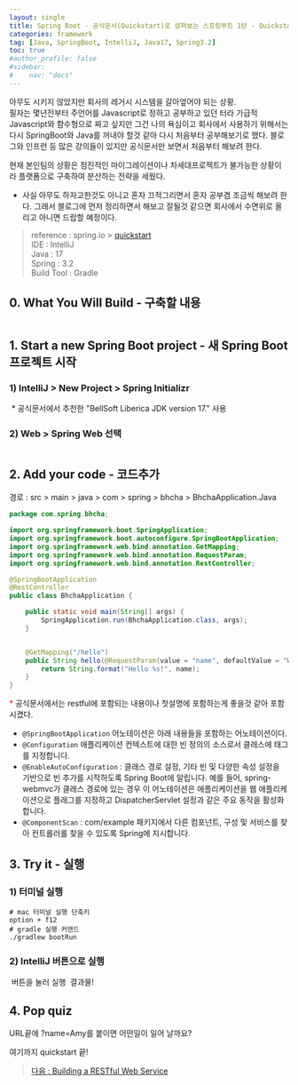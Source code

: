 ```yaml
---
layout: single
title: Spring Boot - 공식문서(Quickstart)로 살펴보는 스프링부트 1탄 - Quickstart
categories: framework
tag: [Java, SpringBoot, IntelliJ, Java17, Spring3.2]
toc: true
#author_profile: false
#sidebar:
#    nav: "docs"
---
```


아무도 시키지 않았지만 회사의 레거시 시스템을 갈아엎어야 되는 상황.  
필자는 몇년전부터 주언어를 Javascript로 정하고 공부하고 있던 터라 가급적 Javascript와 함수형으로 짜고 싶지만 그건 나의 욕심이고 회사에서 사용하기 위해서는 
다시 SpringBoot와 Java를 꺼내야 할것 같아 다시 처음부터 공부해보기로 했다. 블로그와 인프런 등 많은 강의들이 있지만 공식문서만 보면서 처음부터 해보려 한다.  

현재 본인팀의 상황은 점진적인 마이그레이션이나 차세대프로젝트가 불가능한 상황이라 플랫폼으로 구축하여 분산하는 전략을 세웠다. 
* 사실 아무도 하자고한것도 아니고 혼자 끄적그리면서 혼자 공부겸 조금씩 해보려 한다. 그래서 블로그에 먼저 정리하면서 해보고 잘될것 같으면 회사에서 수면위로 올리고 아니면 드랍할 예정이다.

> reference : spring.io > [quickstart](https://spring.io/quickstart)  
> IDE : IntelliJ  
> Java : 17  
> Spring : 3.2  
> Build Tool : Gradle


## 0. What You Will Build - 구축할 내용
<img src="/images/spring/img_10.png" alt="">

## 1. Start a new Spring Boot project - 새 Spring Boot 프로젝트 시작
### 1) IntelliJ > New Project > Spring Initializr  
<img src="/images/spring/img_2.png" alt="">
* 공식문서에서 추천한 "BellSoft Liberica JDK version 17." 사용  

### 2) Web > Spring Web 선택
<img src="/images/spring/img_1.png" alt="">  

## 2. Add your code - 코드추가
경로 : src > main > java > com > spring > bhcha > BhchaApplication.Java
```java
package com.spring.bhcha;

import org.springframework.boot.SpringApplication;
import org.springframework.boot.autoconfigure.SpringBootApplication;
import org.springframework.web.bind.annotation.GetMapping;
import org.springframework.web.bind.annotation.RequestParam;
import org.springframework.web.bind.annotation.RestController;

@SpringBootApplication
@RestController
public class BhchaApplication {

	public static void main(String[] args) {
		SpringApplication.run(BhchaApplication.class, args);
	}


	@GetMapping("/hello")
	public String hello(@RequestParam(value = "name", defaultValue = "World") String name) {
		return String.format("Hello %s!", name);
	}
}
```

<span style="color:red">* </span> 공식문서에서는 restful에 포함되는 내용이나 첫설명에 포함하는게 좋을것 같아 포함시켰다.

* `@SpringBootApplication` 어노테이션은 아래 내용들을 포함하는 어노테이션이다.  
* `@Configuration` 애플리케이션 컨텍스트에 대한 빈 정의의 소스로서 클래스에 태그를 지정합니다.
* `@EnableAutoConfiguration` : 클래스 경로 설정, 기타 빈 및 다양한 속성 설정을 기반으로 빈 추가를 시작하도록 Spring Boot에 알립니다. 예를 들어, spring-webmvc가 클래스 경로에 있는 경우 이 어노테이션은 애플리케이션을 웹 애플리케이션으로 플래그를 지정하고 DispatcherServlet 설정과 같은 주요 동작을 활성화합니다.
* `@ComponentScan` : com/example 패키지에서 다른 컴포넌트, 구성 및 서비스를 찾아 컨트롤러를 찾을 수 있도록 Spring에 지시합니다.


## 3. Try it - 실행
### 1) 터미널 실행
```shell
# mac 터미널 실행 단축키
option + f12   
# gradle 실행 커맨드 
./gradlew bootRun
``` 

### 2) IntelliJ 버튼으로 실행
<img src="/images/spring/img.png" alt="">  
버튼을 눌러 실행  

<img src="/images/spring/img_3.png" alt="">    
결과물!

## 4. Pop quiz
URL끝에 ?name=Amy를 붙이면 어떤일이 일어 날까요?


여기까지 quickstart 끝!  

> [다음 : Building a RESTful Web Service](../springboot_공식문서2탄)
